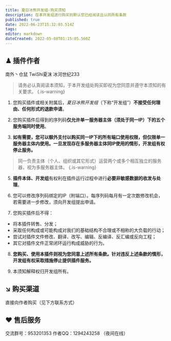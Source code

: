 ```yaml
---
title: 夏日冰熊开发组-购买须知
description: 在本开发组进行购买则默认您已经阅读且认同所有条款
published: true
date: 2022-06-23T15:32:03.514Z
tags: 
editor: markdown
dateCreated: 2022-05-08T01:15:05.560Z
---
```


## ♟ 插件作者
南外丶仓鼠
TwiShi夏沫 冰河世纪233

> 请务必认真阅读本须知，于本开发组处购买即视为您同意并遵守本须知的有关要求。
{.is-warning}

1. 您购买插件或相关附属后，*夏日冰熊开发组*（下称“开发组”）**不接受任何理由、任何形式的退款申请**。

3. 您购买插件后得到的序列码**仅允许单一服务器主体（须处于同一IP）下的五个服务端同时使用**。

4. **如有需要，您可以额外支付以购买同一IP下的所有端口使用权限，但仅限单一服务器主体内使用。一旦发现存在多服务器主体同IP使用的情形，开发组有权停止服务。**

> 同一负责主体（个人、组织或其它形式）运营两个或多个相互独立的服务器，视为多服务器主体。
{.is-warning}

5. **插件本体、开发组**有权利在插件运行过程中进行**必要非敏感数据的收发与处理**。

6. 您可以修改序列码绑定的IP（附端口）。每序列码每月有一定次数修改机会，若需要进一步修改，须向开发组提出申请。

7. 您购买插件后不得：
	
  - 将本插件转售、分发；
  - 采取任何构成或可能构成对我们的基础结构不合理或不相称的大负载的行动；
  - 尝试对插件文件修改、翻译、改写、编辑、反编译、反汇编或反向工程；
  - 其它对插件文件正常闭环运行构成威胁的行为。

8. **您购买、使用本插件则视为您同意上述所有条款。针对违反上述条款的情形，开发组有权采取措施停止提供插件服务。**

9. 本须知解释权归开发组所有。

## ↘ 购买渠道
直接向作者购买（见下方联系方式）

## ♥ 售后服务
交流群号：953201353
作者QQ：1294243258 （夜间在线）